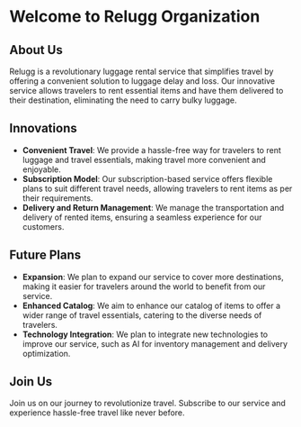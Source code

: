 # Welcome to Relugg Organization

## About Us

Relugg is a revolutionary luggage rental service that simplifies travel by offering a convenient solution to luggage delay and loss. Our innovative service allows travelers to rent essential items and have them delivered to their destination, eliminating the need to carry bulky luggage.

## Innovations

- **Convenient Travel**: We provide a hassle-free way for travelers to rent luggage and travel essentials, making travel more convenient and enjoyable.
- **Subscription Model**: Our subscription-based service offers flexible plans to suit different travel needs, allowing travelers to rent items as per their requirements.
- **Delivery and Return Management**: We manage the transportation and delivery of rented items, ensuring a seamless experience for our customers.

## Future Plans

- **Expansion**: We plan to expand our service to cover more destinations, making it easier for travelers around the world to benefit from our service.
- **Enhanced Catalog**: We aim to enhance our catalog of items to offer a wider range of travel essentials, catering to the diverse needs of travelers.
- **Technology Integration**: We plan to integrate new technologies to improve our service, such as AI for inventory management and delivery optimization.

## Join Us

Join us on our journey to revolutionize travel. Subscribe to our service and experience hassle-free travel like never before.
